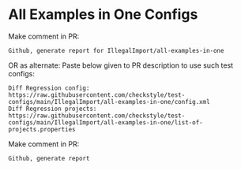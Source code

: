 # All Examples in One Configs
Make comment in PR:
```
Github, generate report for IllegalImport/all-examples-in-one
```
OR as alternate:
Paste below given to PR description to use such test configs:
```
Diff Regression config: https://raw.githubusercontent.com/checkstyle/test-configs/main/IllegalImport/all-examples-in-one/config.xml
Diff Regression projects: https://raw.githubusercontent.com/checkstyle/test-configs/main/IllegalImport/all-examples-in-one/list-of-projects.properties
```
Make comment in PR:
```
Github, generate report
```
